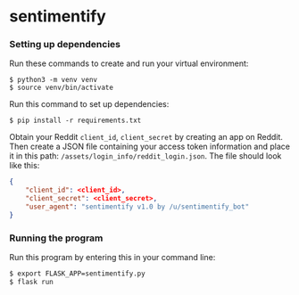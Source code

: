 # sentimentify
### Setting up dependencies
Run these commands to create and run your virtual environment:
```
$ python3 -m venv venv
$ source venv/bin/activate
```
Run this command to set up dependencies:
```
$ pip install -r requirements.txt
```
Obtain your Reddit `client_id`, `client_secret` by creating an app on Reddit. Then create a JSON file containing your access token information and place it in this path:  `/assets/login_info/reddit_login.json`. The file should look like this:
```json
{
    "client_id": <client_id>,
    "client_secret": <client_secret>,
    "user_agent": "sentimentify v1.0 by /u/sentimentify_bot"
}
```
### Running the program
Run this program by entering this in your command line:
```sh
$ export FLASK_APP=sentimentify.py
$ flask run
```